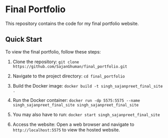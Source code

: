 # Final Portfolio

This repository contains the code for my final portfolio website.

## Quick Start

To view the final portfolio, follow these steps:

1. Clone the repository:
   `git clone https://github.com/SajanGhuman/final_portfolio.git`

2. Navigate to the project directory:
   `cd final_portfolio`

3. Build the Docker image:
   `docker build -t singh_sajanpreet_final_site .`

4. Run the Docker container:
   `docker run -dp 5575:5575 --name singh_sajanpreet_final_site singh_sajanpreet_final_site`

5. You may also have to run:
   `docker start singh_sajanpreet_final_site`

7. Access the website:
Open a web browser and navigate to `http://localhost:5575` to view the hosted website.
